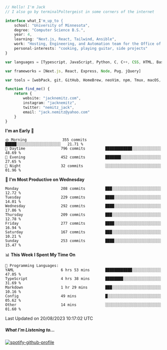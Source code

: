 ```typescript
// Hello! I'm Jack
// I also go by terminalPoltergeist in some corners of the internet

interface what_I'm_up_to {
    school: "University of Minnesota",
    degree: "Computer Science B.S.",
    year: 4,
    learning: "Next.js, React, Tailwind, Ansible",
    work: "Hosting, Engineering, and Automation team for the Office of Information Technology at UMN",
    personal-interests: "cooking, playing guitar, side projects"
}

var languages = [Typescript, JavaScript, Python, C, C++, CSS, HTML, Bash, VimScript]

var frameworks = [Next.js, React, Express, Node, Pug, jQuery]

var tools = [webPack, git, GitHub, HomeBrew, neoVim, npm, Tmux, macOS, Ubuntu, Docker, Nginx, Ansible, Cloudflare, DigitalOcean]

function find_me() {
    return {
        website: "jacknemitz.com",
        instagram: "jacknemitz",
        twitter: "nemitz_jack",
        email: "jack.nemitz@yahoo.com"
    }
}
```

<!--START_SECTION:waka-->
**I'm an Early 🐤** 

```text
🌞 Morning                355 commits         █████░░░░░░░░░░░░░░░░░░░░   21.71 % 
🌆 Daytime                796 commits         ████████████░░░░░░░░░░░░░   48.69 % 
🌃 Evening                452 commits         ███████░░░░░░░░░░░░░░░░░░   27.65 % 
🌙 Night                  32 commits          ░░░░░░░░░░░░░░░░░░░░░░░░░   01.96 % 
```
📅 **I'm Most Productive on Wednesday** 

```text
Monday                   208 commits         ███░░░░░░░░░░░░░░░░░░░░░░   12.72 % 
Tuesday                  229 commits         ████░░░░░░░░░░░░░░░░░░░░░   14.01 % 
Wednesday                292 commits         ████░░░░░░░░░░░░░░░░░░░░░   17.86 % 
Thursday                 209 commits         ███░░░░░░░░░░░░░░░░░░░░░░   12.78 % 
Friday                   277 commits         ████░░░░░░░░░░░░░░░░░░░░░   16.94 % 
Saturday                 167 commits         ███░░░░░░░░░░░░░░░░░░░░░░   10.21 % 
Sunday                   253 commits         ████░░░░░░░░░░░░░░░░░░░░░   15.47 % 
```


📊 **This Week I Spent My Time On** 

```text
💬 Programming Languages: 
YAML                     6 hrs 53 mins       ████████████░░░░░░░░░░░░░   47.05 % 
TypeScript               4 hrs 38 mins       ████████░░░░░░░░░░░░░░░░░   31.69 % 
Markdown                 1 hr 29 mins        ███░░░░░░░░░░░░░░░░░░░░░░   10.16 % 
Config                   49 mins             █░░░░░░░░░░░░░░░░░░░░░░░░   05.62 % 
Other                    14 mins             ░░░░░░░░░░░░░░░░░░░░░░░░░   01.60 % 
```


 Last Updated on 20/08/2023 10:17:02 UTC
<!--END_SECTION:waka-->

##### What I'm Listening to...

[![spotify-github-profile](https://spotify-github-profile.vercel.app/api/view?uid=jack.nemitz&cover_image=true&show_offline=true&bar_color=53b14f&bar_color_cover=false&background_color=121212FF)](https://spotify-github-profile.vercel.app/api/view?uid=jack.nemitz&redirect=true)

